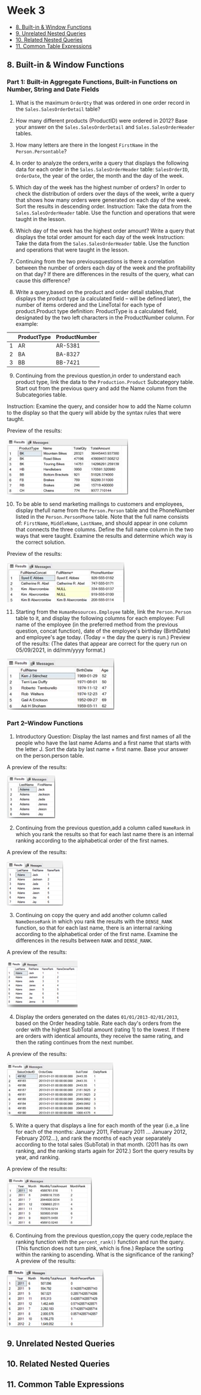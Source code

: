 # Week 3  
- [8. Built-in & Window Functions](#8-built-in--window-functions)  
- [9. Unrelated Nested Queries](#9-unrelated-nested-queries)  
- [10. Related Nested Queries](#10-related-nested-queries)
- [11. Common Table Expressions](#11-common-table-expressions)  

## 8. Built-in & Window Functions   
### Part 1: Built-in Aggregate Functions, Built-in Functions on Number, String and Date Fields  
  
1. What is the maximum `OrderQty` that was ordered in one order record in the `Sales.SalesOrderDetail` table?  

2. How many different products (ProductID) were ordered in 2012? Base your answer on the `Sales.SalesOrderDetail` and `Sales.SalesOrderHeader` tables.  
  
3. How many letters are there in the longest `FirstName` in the `Person.Persontable`?  
  
4. In order to analyze the orders,write a query that displays the following data for each order in the `Sales.SalesOrderHeader` table: `SalesOrderID`, `OrderDate`, the year of the order, the month and the day of the week.  
  
5. Which day of the week has the highest number of orders? In order to check the distribution of orders over the days of the week, write a query that shows how many orders were generated on each day of the week. Sort the results in descending order. Instruction: Take the data from the `Sales.SalesOrderHeader` table. Use the function and operations that were taught in the lesson.  
  
6. Which day of the week has the highest order amount? Write a query that displays the total order amount for each day of the week Instruction: Take the data from the `Sales.SalesOrderHeader` table. Use the function and operations that were taught in the lesson.  

7. Continuing from the two previousquestions is there a correlation between the number of orders each day of the week and the profitability on that day? If there are differences in the results of the query, what can cause this difference?  
  
8. Write a query,based on the product and order detail stables,that displays the product type (a calculated field – will be defined later), the number of items ordered and the LineTotal for each type of product.Product type definition: ProductType is a calculated field, designated by the two left characters in the ProductNumber column. For example:
  
| | ProductType | ProductNumber |  
| --- | --- | --- |  
| 1 | AR | AR-5381 |  
| 2 | BA | BA-8327 |  
| 3 | BB | BB-7421 |  

9. Continuing from the previous question,in order to understand each product type, link the data to the `Production.Product` Subcategory table. Start out from the previous query and add the Name column from the Subcategories table. 
  
  Instruction: Examine the query, and consider how to add the Name column to the display so that the query will abide by the syntax rules that were taught. 
  
  Preview of the results:

![results set 2](./unit08-screen02.png)  

10. To be able to send marketing mailings to customers and employees, display thefull name from the `Person.Person` table and the PhoneNumber listed in the `Person.PersonPhone` table. Note that the full name consists of: `FirstName`, `MiddleName`, `LastName`, and should appear in one column that connects the three columns. Define the full name column in the two ways that were taught. Examine the results and determine which way is the correct solution.  
  
  Preview of the results:

![results set 3](./unit08-screen03.png) 
  
11. Starting from the `HumanResources.Employee` table, link the `Person.Person` table to it, and display the following columns for each employee: Full name of the employee (in the preferred method from the previous question, concat function), date of the employee's birthday (BirthDate) and employee's age today. (Today = the day the query is run.) Preview of the results: (The dates that appear are correct for the query run on 05/09/2021, in dd/mm/yyyy format.)  
  
![results set 4](./unit08-screen04.png)  
  
### Part 2–Window Functions  
  
1. Introductory Question: Display the last names and first names of all the people who have the last name Adams and a first name that starts with the letter J. Sort the data by last name + first name. Base your answer on the person.person table. 
  
  A preview of the results:

![unit 8 part 2 results 01](./unit08-part2-screen01.png)  
  
2. Continuing from the previous question,add a column called `NameRank` in which you rank the results so that for each last name there is an internal ranking according to the alphabetical order of the first names.  
  
  A preview of the results:

![unit 8 part 2 results 02](./unit08-part2-screen02.png)   
  
3. Continuing on copy the query and add another column called `NameDenseRank` in which you rank the results with the `DENSE_RANK` function, so that for each last name, there is an internal ranking according to the alphabetical order of the first name. Examine the differences in the results between `RANK` and `DENSE_RANK`. 
  
  A preview of the results:  
  
![unit 8 part 2 results 03](./unit08-part2-screen03.png)    

4. Display the orders generated on the dates `01/01/2013-02/01/2013`, based on the Order heading table. Rate each day's orders from the order with the highest SubTotal amount (rating 1) to the lowest. If there are orders with identical amounts, they receive the same rating, and then the rating continues from the next number.

  A preview of the results: 
  
![unit 8 part 2 results 04](./unit08-part2-screen04.png)   
  
5. Write a query that displays a line for each month of the year (i.e.,a line for each of the months: January 2011, February 2011 ... January 2012, February 2012...), and rank the months of each year separately according to the total sales (SubTotal) in that month. (2011 has its own ranking, and the ranking starts again for 2012.) Sort the query results by year, and ranking.  
  
  A preview of the results:

![unit 8 part 2 results 05](./unit08-part2-screen05.png)


6. Continuing from the previous question,copy the query code,replace the ranking function with the `percent_rank()` function and run the query. (This function does not turn pink, which is fine.) Replace the sorting within the ranking to ascending. What is the significance of the ranking? A preview of the results:  

![unit 8 part 2 results 06](./unit08-part2-screen06.png)


## 9. Unrelated Nested Queries    
## 10. Related Nested Queries  
## 11. Common Table Expressions
  
